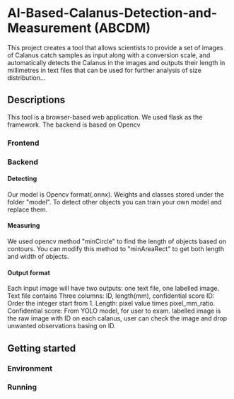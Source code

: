 # AI-Based-Calanus-Detection-and-Measurement (ABCDM)
This project creates a tool that allows scientists to provide a set of images of Calanus catch samples as input along with a conversion scale, and automatically detects the Calanus in the images and outputs their length in millimetres in text files that can be used for further analysis of size distribution...
## Descriptions
This tool is a browser-based web application. We used flask as the framework. The backend is based on Opencv
### Frontend

### Backend
#### Detecting
Our model is Opencv format(.onnx). Weights and classes stored under the folder "model". To detect other objects you can train your own model and replace them. 
#### Measuring
We used opencv method "minCircle" to find the length of objects based on contours. You can modify this method to "minAreaRect" to get both length and width of objects.
#### Output format
Each input image will have two outputs: one text file, one labelled image.
Text file contains Three columns: ID, length(mm), confidential score
ID: Order the integer start from 1. 
Length: pixel value times pixel_mm_ratio.
Confidential score: From YOLO model, for user to exam.
labelled image is the raw image with ID on each calanus, user can check the image and drop unwanted observations basing on ID.
## Getting started
### Environment
### Running
